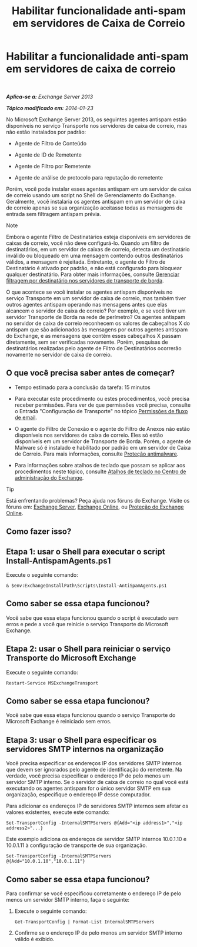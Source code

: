 ﻿---
title: 'Habilitar funcionalidade anti-spam em servidores de Caixa de Correio'
TOCTitle: Habilitar a funcionalidade anti-spam em servidores de caixa de correio
ms:assetid: 59d22c5e-64bc-4879-8ad1-364862b6ba11
ms:mtpsurl: https://technet.microsoft.com/pt-br/library/Bb201691(v=EXCHG.150)
ms:contentKeyID: 50485667
ms.date: 01/10/2018
mtps_version: v=EXCHG.150
ms.translationtype: HT
---

# Habilitar a funcionalidade anti-spam em servidores de caixa de correio

 

_**Aplica-se a:** Exchange Server 2013_

_**Tópico modificado em:** 2014-01-23_

No Microsoft Exchange Server 2013, os seguintes agentes antispam estão disponíveis no serviço Transporte nos servidores de caixa de correio, mas não estão instalados por padrão:

  - Agente de Filtro de Conteúdo

  - Agente de ID de Remetente

  - Agente de Filtro por Remetente

  - Agente de análise de protocolo para reputação do remetente

Porém, você pode instalar esses agentes antispam em um servidor de caixa de correio usando um script no Shell de Gerenciamento do Exchange. Geralmente, você instalaria os agentes antispam em um servidor de caixa de correio apenas se sua organização aceitasse todas as mensagens de entrada sem filtragem antispam prévia.


> [!NOTE]
> Embora o agente Filtro de Destinatários esteja disponíveis em servidores de caixas de correio, você não deve configurá-lo. Quando um filtro de destinatários, em um servidor de caixas de correio, detecta um destinatário inválido ou bloqueado em uma mensagem contendo outros destinatários válidos, a mensagem é rejeitada. Entretanto, o agente do Filtro de Destinatário é ativado por padrão, e não está configurado para bloquear qualquer destinatário. Para obter mais informações, consulte <A href="manage-recipient-filtering-on-edge-transport-servers-exchange-2013-help.md">Gerenciar filtragem por destinatário nos servidores de transporte de borda</A>.



O que acontece se você instalar os agentes antispam disponíveis no serviço Transporte em um servidor de caixa de correio, mas também tiver outros agentes antispam operando nas mensagens antes que elas alcancem o servidor de caixa de correio? Por exemplo, e se você tiver um servidor Transporte de Borda na rede de perímetro? Os agentes antispam no servidor de caixa de correio reconhecem os valores de cabeçalhos X do antispam que são adicionados às mensagens por outros agentes antispam do Exchange, e as mensagens que contêm esses cabeçalhos X passam diretamente, sem ser verificadas novamente. Porém, pesquisas de destinatários realizadas pelo agente de Filtro de Destinatários ocorrerão novamente no servidor de caixa de correio.

## O que você precisa saber antes de começar?

  - Tempo estimado para a conclusão da tarefa: 15 minutos

  - Para executar este procedimento ou estes procedimentos, você precisa receber permissões. Para ver de que permissões você precisa, consulte o Entrada "Configuração de Transporte" no tópico [Permissões de fluxo de email](mail-flow-permissions-exchange-2013-help.md).

  - O agente do Filtro de Conexão e o agente do Filtro de Anexos não estão disponíveis nos servidores de caixa de correio. Eles só estão disponíveis em um servidor de Transporte de Borda. Porém, o agente de Malware só é instalado e habilitado por padrão em um servidor de Caixa de Correio. Para mais informações, consulte [Proteção antimalware](anti-malware-protection-exchange-2013-help.md).

  - Para informações sobre atalhos de teclado que possam se aplicar aos procedimentos neste tópico, consulte [Atalhos de teclado no Centro de administração do Exchange](keyboard-shortcuts-in-the-exchange-admin-center-exchange-online-protection-help.md).


> [!TIP]
> Está enfrentando problemas? Peça ajuda nos fóruns do Exchange. Visite os fóruns em: <A href="https://go.microsoft.com/fwlink/p/?linkid=60612">Exchange Server</A>, <A href="https://go.microsoft.com/fwlink/p/?linkid=267542">Exchange Online</A>, ou <A href="https://go.microsoft.com/fwlink/p/?linkid=285351">Proteção do Exchange Online</A>.



## Como fazer isso?

## Etapa 1: usar o Shell para executar o script Install-AntispamAgents.ps1

Execute o seguinte comando:

    & $env:ExchangeInstallPath\Scripts\Install-AntiSpamAgents.ps1

## Como saber se essa etapa funcionou?

Você sabe que essa etapa funcionou quando o script é executado sem erros e pede a você que reinicie o serviço Transporte do Microsoft Exchange.

## Etapa 2: usar o Shell para reiniciar o serviço Transporte do Microsoft Exchange

Execute o seguinte comando:

    Restart-Service MSExchangeTransport

## Como saber se essa etapa funcionou?

Você sabe que essa etapa funcionou quando o serviço Transporte do Microsoft Exchange é reiniciado sem erros.

## Etapa 3: usar o Shell para especificar os servidores SMTP internos na organização

Você precisa especificar os endereços IP dos servidores SMTP internos que devem ser ignorados pelo agente de identificação do remetente. Na verdade, você precisa especificar o endereço IP de pelo menos um servidor SMTP interno. Se o servidor de caixa de correio no qual você está executando os agentes antispam for o único servidor SMTP em sua organização, especifique o endereço IP desse computador.

Para adicionar os endereços IP de servidores SMTP internos sem afetar os valores existentes, execute este comando:

    Set-TransportConfig -InternalSMTPServers @{Add="<ip address1>","<ip address2>"...}

Este exemplo adiciona os endereços de servidor SMTP internos 10.0.1.10 e 10.0.1.11 à configuração de transporte de sua organização.

    Set-TransportConfig -InternalSMTPServers @{Add="10.0.1.10","10.0.1.11"}

## Como saber se essa etapa funcionou?

Para confirmar se você especificou corretamente o endereço IP de pelo menos um servidor SMTP interno, faça o seguinte:

1.  Execute o seguinte comando:
    
        Get-TransportConfig | Format-List InternalSMTPServers

2.  Confirme se o endereço IP de pelo menos um servidor SMTP interno válido é exibido.

